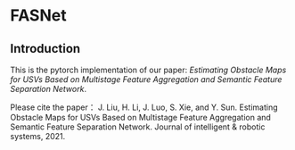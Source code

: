 # FASNet


## Introduction
This is the pytorch implementation of our paper: *Estimating Obstacle Maps for USVs Based on Multistage Feature Aggregation and Semantic Feature Separation Network*.

Please cite the paper：
J. Liu, H. Li, J. Luo, S. Xie, and Y. Sun. Estimating Obstacle Maps for USVs Based on Multistage Feature Aggregation and Semantic Feature Separation Network. Journal of intelligent & robotic systems, 2021.
